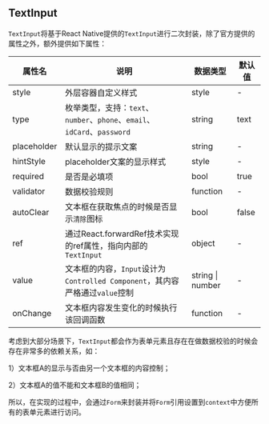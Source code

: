 ## TextInput

``TextInput``将基于React Native提供的``TextInput``进行二次封装，除了官方提供的属性之外，额外提供如下属性：

| 属性名      | 说明                                                         | 数据类型         | 默认值 |
| ----------- | ------------------------------------------------------------ | ---------------- | ------ |
| style       | 外层容器自定义样式                                           | style            | -      |
| type        | 枚举类型，支持：``text``、``number``、``phone``、``email``、``idCard``、``password`` | string           | text   |
| placeholder | 默认显示的提示文案                                           | string           | -      |
| hintStyle   | placeholder文案的显示样式                                    | style            | -      |
| required    | 是否是必填项                                                 | bool             | true   |
| validator   | 数据校验规则                                                 | function         | -      |
| autoClear   | 文本框在获取焦点的时候是否显示``清除``图标                   | bool             | false  |
| ref         | 通过React.forwardRef技术实现的ref属性，指向内部的``TextInput`` | object           | -      |
| value       | 文本框的内容，``Input``设计为``Controlled Component``，其内容严格通过``value``控制 | string \| number | -      |
| onChange    | 文本框内容发生变化的时候执行该回调函数                       | function         | -      |

考虑到大部分场景下，``TextInput``都会作为表单元素且存在在做数据校验的时候会存在非常多的依赖关系，如：

1）文本框A的显示与否由另一个文本框的内容控制；

2）文本框A的值不能和文本框B的值相同；

所以，在实现的过程中，会通过``Form``来封装并将``Form``引用设置到``context``中方便所有的表单元素进行访问。

